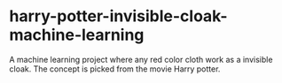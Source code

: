 # harry-potter-invisible-cloak-machine-learning
A machine learning project where any red color cloth work as a invisible cloak. The concept is picked from the movie Harry potter.
